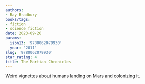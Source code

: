 ```yaml
---
authors:
- Ray Bradbury
books/tags:
- fiction
- science fiction
date: 2023-09-26
params:
  isbn13: '9780062079930'
  year: '2011'
slug: '9780062079930'
star_rating: 4
title: The Martian Chronicles
---
```


Weird vignettes about humans landing on Mars and colonizing it.

<!--more-->